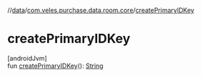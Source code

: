 //[data](../../index.md)/[com.veles.purchase.data.room.core](index.md)/[createPrimaryIDKey](create-primary-i-d-key.md)

# createPrimaryIDKey

[androidJvm]\
fun [createPrimaryIDKey](create-primary-i-d-key.md)(): [String](https://kotlinlang.org/api/latest/jvm/stdlib/kotlin/-string/index.html)

